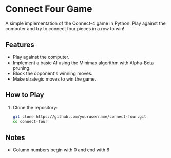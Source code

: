 # Connect Four Game

A simple implementation of the Connect-4 game in Python. Play against the computer and try to connect four pieces in a row to win!

## Features

- Play against the computer.
- Implement a basic AI using the Minimax algorithm with Alpha-Beta pruning.
- Block the opponent's winning moves.
- Make strategic moves to win the game.
## How to Play

1. Clone the repository:

   ```bash
   git clone https://github.com/yourusername/connect-four.git
   cd connect-four

## Notes
 - Column numbers begin with 0 and end with 6
